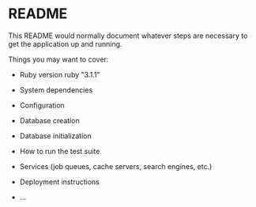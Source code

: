 # README

This README would normally document whatever steps are necessary to get the
application up and running.

Things you may want to cover:

* Ruby version
  ruby "3.1.1"
* System dependencies

* Configuration

* Database creation

* Database initialization

* How to run the test suite

* Services (job queues, cache servers, search engines, etc.)

* Deployment instructions

* ...
